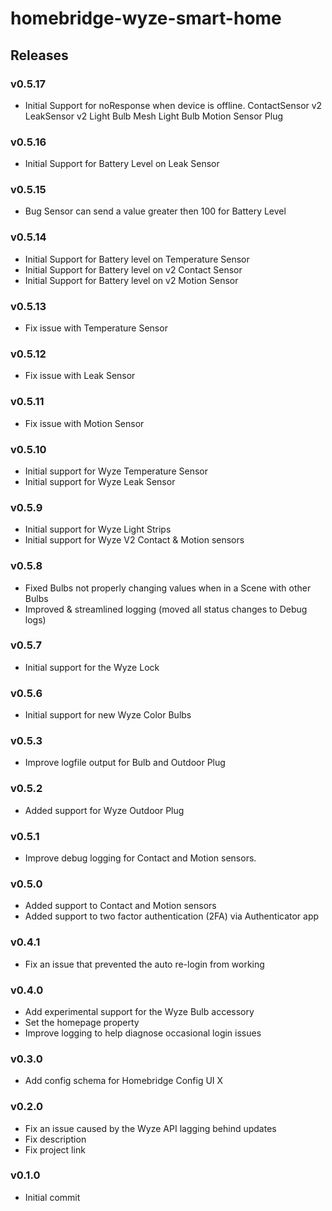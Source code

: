 # homebridge-wyze-smart-home
## Releases

### v0.5.17
- Initial Support for noResponse when device is offline. 
    ContactSensor v2
    LeakSensor v2
    Light Bulb
    Mesh Light Bulb
    Motion Sensor
    Plug

### v0.5.16
- Initial Support for Battery Level on Leak Sensor

### v0.5.15
- Bug Sensor can send a value greater then 100 for Battery Level

### v0.5.14
- Initial Support for Battery level on Temperature Sensor
- Initial Support for Battery level on v2 Contact Sensor
- Initial Support for Battery level on v2 Motion Sensor

### v0.5.13
- Fix issue with Temperature Sensor

### v0.5.12
- Fix issue with Leak Sensor

### v0.5.11
- Fix issue with Motion Sensor

### v0.5.10
- Initial support for Wyze Temperature Sensor
- Initial support for Wyze Leak Sensor

### v0.5.9
- Initial support for Wyze Light Strips
- Initial support for Wyze V2 Contact & Motion sensors

### v0.5.8
- Fixed Bulbs not properly changing values when in a Scene with other Bulbs
- Improved & streamlined logging (moved all status changes to Debug logs)

### v0.5.7
- Initial support for the Wyze Lock

### v0.5.6
- Initial support for new Wyze Color Bulbs

### v0.5.3
- Improve logfile output for Bulb and Outdoor Plug

### v0.5.2
- Added support for Wyze Outdoor Plug

### v0.5.1
- Improve debug logging for Contact and Motion sensors.

### v0.5.0
- Added support to Contact and Motion sensors
- Added support to two factor authentication (2FA) via Authenticator app

### v0.4.1
- Fix an issue that prevented the auto re-login from working

### v0.4.0
- Add experimental support for the Wyze Bulb accessory
- Set the homepage property
- Improve logging to help diagnose occasional login issues

### v0.3.0
- Add config schema for Homebridge Config UI X

### v0.2.0
- Fix an issue caused by the Wyze API lagging behind updates
- Fix description
- Fix project link

### v0.1.0
- Initial commit
